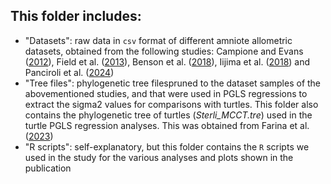 ## This folder includes:

- "Datasets": raw data in `csv` format of different amniote allometric datasets, obtained from the following studies: Campione and Evans ([2012](https://link.springer.com/article/10.1186/1741-7007-10-60)), Field et al. ([2013](https://doi.org/10.1371/journal.pone.0082000)), Benson et al. ([2018](https://doi.org/10.1111/pala.12329)), Iijima et al. ([2018](https://doi.org/10.1098/rsos.171774)) and Panciroli et al. ([2024](https://www.nature.com/articles/s41586-024-07733-1)) 
- "Tree files": phylogenetic tree filespruned to the dataset samples of the abovementioned studies, and that were used in PGLS regressions to extract the sigma2 values for comparisons with turtles. This folder also contains the phylogenetic tree of turtles (_Sterli_MCCT.tre_) used in the turtle PGLS regression analyses. This was obtained from Farina et al. ([2023](https://doi.org/10.1002/ece3.10201))
- "R scripts": self-explanatory, but this folder contains the `R` scripts we used in the study for the various analyses and plots shown in the publication
